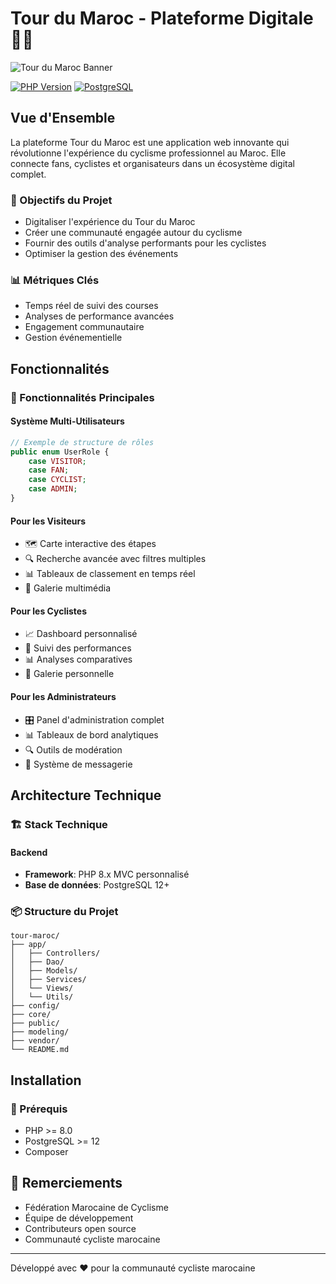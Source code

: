 # Tour du Maroc - Plateforme Digitale 🚴‍♂️

![Tour du Maroc Banner](/public/assets/images/Capture%20d'écran%202025-02-14%20202806.png)

[![PHP Version](https://img.shields.io/badge/PHP-8.x-blue.svg)](https://www.php.net)
[![PostgreSQL](https://img.shields.io/badge/PostgreSQL-12+-blue.svg)](https://www.postgresql.org)

## Vue d'Ensemble

La plateforme Tour du Maroc est une application web innovante qui révolutionne l'expérience du cyclisme professionnel au Maroc. Elle connecte fans, cyclistes et organisateurs dans un écosystème digital complet.

### 🎯 Objectifs du Projet

- Digitaliser l'expérience du Tour du Maroc
- Créer une communauté engagée autour du cyclisme
- Fournir des outils d'analyse performants pour les cyclistes
- Optimiser la gestion des événements

### 📊 Métriques Clés

- Temps réel de suivi des courses
- Analyses de performance avancées
- Engagement communautaire
- Gestion événementielle

## Fonctionnalités

### 🌟 Fonctionnalités Principales

#### Système Multi-Utilisateurs
```php
// Exemple de structure de rôles
public enum UserRole {
    case VISITOR;
    case FAN;
    case CYCLIST;
    case ADMIN;
}
```

#### Pour les Visiteurs
- 🗺️ Carte interactive des étapes
- 🔍 Recherche avancée avec filtres multiples
- 📊 Tableaux de classement en temps réel
- 🎥 Galerie multimédia



#### Pour les Cyclistes
- 📈 Dashboard personnalisé
- 🎯 Suivi des performances
- 📊 Analyses comparatives
- 📸 Galerie personnelle

#### Pour les Administrateurs
- 🎛️ Panel d'administration complet
- 📊 Tableaux de bord analytiques
- 🔍 Outils de modération
- 📨 Système de messagerie


## Architecture Technique

### 🏗️ Stack Technique

#### Backend
- **Framework**: PHP 8.x MVC personnalisé
- **Base de données**: PostgreSQL 12+



### 📦 Structure du Projet

```
tour-maroc/
├── app/
│   ├── Controllers/
│   ├── Dao/
│   ├── Models/
│   ├── Services/
│   └── Views/
│   └── Utils/
├── config/
├── core/
├── public/
├── modeling/
├── vendor/
└── README.md
```

## Installation

### 🔧 Prérequis

- PHP >= 8.0
- PostgreSQL >= 12
- Composer



## 🙏 Remerciements

- Fédération Marocaine de Cyclisme
- Équipe de développement
- Contributeurs open source
- Communauté cycliste marocaine

---

Développé avec ❤️ pour la communauté cycliste marocaine
